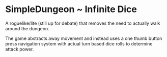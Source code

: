 # SimpleDungeon ~ Infinite Dice

A roguelike/lite (still up for debate) that removes the need to actually walk around the dungeon. 

The game abstracts away movement and instead uses a one thumb button press navigation system with actual turn based dice rolls to determine attack power.
